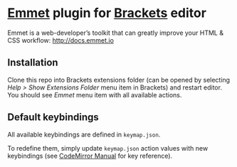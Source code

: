 # [Emmet](http://emmet.io) plugin for [Brackets](http://brackets.io) editor #

Emmet is a web-developer’s toolkit that can greatly improve your HTML & CSS workflow: http://docs.emmet.io

## Installation ##

Clone this repo into Brackets extensions folder (can be opened by selecting _Help > Show Extensions Folder_ menu item in Brackets) and restart editor. You should see _Emmet_ menu item with all available actions.

## Default keybindings ##

All available keybindings are defined in `keymap.json`. 

To redefine them, simply update `keymap.json` action values with new keybindings (see [CodeMirror Manual](http://codemirror.net/doc/manual.html#keymaps) for key reference).
